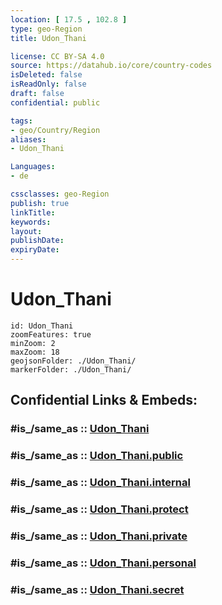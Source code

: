 ```yaml
---
location: [ 17.5 , 102.8 ] 
type: geo-Region
title: Udon_Thani

license: CC BY-SA 4.0
source: https://datahub.io/core/country-codes
isDeleted: false
isReadOnly: false
draft: false
confidential: public

tags:
- geo/Country/Region
aliases:
- Udon_Thani

Languages:
- de

cssclasses: geo-Region
publish: true
linkTitle: 
keywords: 
layout: 
publishDate: 
expiryDate: 
---
```


# Udon_Thani

```leaflet
id: Udon_Thani
zoomFeatures: true 
minZoom: 2 
maxZoom: 18
geojsonFolder: ./Udon_Thani/
markerFolder: ./Udon_Thani/
```


## Confidential Links & Embeds: 

### #is_/same_as :: [Udon_Thani](/_Standards/Earth/Continent/Asia/Asia~South~East/Thailand/Provinces~Thailand/Udon_Thani.md) 

### #is_/same_as :: [Udon_Thani.public](/_public/Earth/Continent/Asia/Asia~South~East/Thailand/Provinces~Thailand/Udon_Thani.public.md) 

### #is_/same_as :: [Udon_Thani.internal](/_internal/Earth/Continent/Asia/Asia~South~East/Thailand/Provinces~Thailand/Udon_Thani.internal.md) 

### #is_/same_as :: [Udon_Thani.protect](/_protect/Earth/Continent/Asia/Asia~South~East/Thailand/Provinces~Thailand/Udon_Thani.protect.md) 

### #is_/same_as :: [Udon_Thani.private](/_private/Earth/Continent/Asia/Asia~South~East/Thailand/Provinces~Thailand/Udon_Thani.private.md) 

### #is_/same_as :: [Udon_Thani.personal](/_personal/Earth/Continent/Asia/Asia~South~East/Thailand/Provinces~Thailand/Udon_Thani.personal.md) 

### #is_/same_as :: [Udon_Thani.secret](/_secret/Earth/Continent/Asia/Asia~South~East/Thailand/Provinces~Thailand/Udon_Thani.secret.md)

